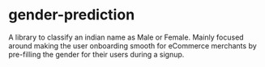 # gender-prediction
A library to classify an indian name as Male or Female. Mainly focused around making the user onboarding smooth for eCommerce merchants by pre-filling the gender for their users during a signup.
